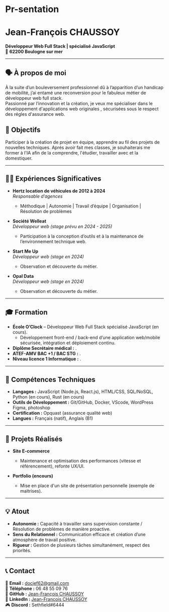 # Pr-sentation

# Jean-François CHAUSSOY  
**Développeur Web Full Stack | spécialisé JavaScript**  
📍 **62200 Boulogne sur mer**

---

## 🗣️  À propos de moi  
À la suite d’un bouleversement professionnel dû à l’apparition d’un handicap de mobilité, j’ai entamé une reconversion pour le fabuleux métier de développeur web full stack.  
Passionné par l’innovation et la création, je veux me spécialiser dans le développement d'applications web originales , sécurisées sous le respect des régles d'assurance web.

## 🎯 Objectifs
Participer à la création de projet en équipe, apprendre au fil des projets de nouvelles techniques.
Aprés avoir fait mes classes, je souhaiterais me former à l'IA afin de la comprendre, l'étudier, travailler avec et la domestiquer.

---

## 🧑‍💼 Expériences Significatives  
- **Hertz location de véhicules de 2012 à 2024**  
  _Responsable d’agences_  
  - Méthodique | Autonomie | Travail d’équipe | Organisation | Résolution de problèmes

- **Société Welleat**  
  _Développeur web (stage prévu en 2024 - 2025)_  
  - Participation à la conception d’outils et à la maintenance de l’environnement technique web.

- **Start Me Up**  
  _Développeur web (stage en 2024)_  
  - Observation et découverte du métier.

- **Opal Data**  
  _Développeur web (stage en 2024)_  
  - Observation et découverte du métier.

---

## 🎓 Formation  
- **École O’Clock** – Développeur Web Full Stack spécialisé JavaScript (en cours).
  - Développement front-end / back-end d’une application web/mobile sécurisée, intégration et déploiement continu.  
- **Diplôme Secrétaire médical :** .
- **ATEF-AMV BAC +1 / BAC STG :** .
- **Niveau licence 1 Informatique :** .  

---

## 🔧 Compétences Techniques  
- **Langages :** JavaScript (Node.js, React.js), HTML/CSS, SQL/NoSQL, Python (en cours), Rust (en cours)  
- **Outils de Développement :** Git/GitHub, Docker, VScode, WordPress Figma, photoshop
- **Certification :** Opquast (assurance qualité web)  
- **Langues :** Français (natif), Anglais (B1)

---

## 💼 Projets Réalisés  
- **Site E-commerce**  
  - Maintenance et optimisation des performances (vitesse et référencement), refonte UX/UI.

- **Portfolio (encours)**  
  - Mise en place d'un site de présentation personnelle (exemple de maitrises).

---

## 💡 Atout  
- **Autonomie :** Capacité à travailler sans supervision constante / Résolution de problémes de manière proactive.  
- **Sens du Relationnel :** Communication efficace et création d’une atmosphère de travail positive.  
- **Rigueur :** Gestion de plusieurs tâches simultanément, respect des priorités.

---

## 📞 Contact  
📧 **Email :** [docjef62@gmail.com](mailto:docjef62@gmail.com)  
📱 **Téléphone :** 06 48 55 09 76  
🔗 **GitHub :** [Jean-François CHAUSSOY](https://github.com/jfchaussoy)  
💼 **LinkedIn :** [Jean-François CHAUSSOY](http://www.linkedin.com/in/jfchaussoy-profil)  
🎮 **Discord :** Sethfield#6444
